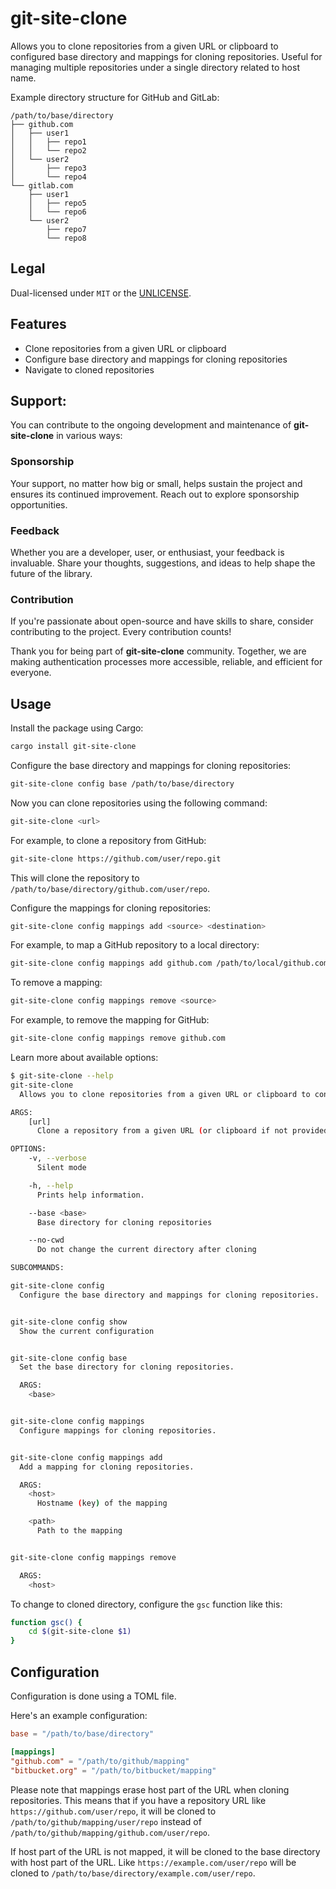 # git-site-clone

Allows you to clone repositories from a given URL or clipboard to configured base directory and mappings for cloning repositories. Useful for managing multiple repositories under a single directory related to host name.

Example directory structure for GitHub and GitLab:

```
/path/to/base/directory
├── github.com
│   ├── user1
│   │   ├── repo1
│   │   └── repo2
│   └── user2
│       ├── repo3
│       └── repo4
└── gitlab.com
    ├── user1
    │   ├── repo5
    │   └── repo6
    └── user2
        ├── repo7
        └── repo8
```

## Legal

Dual-licensed under `MIT` or the [UNLICENSE](http://unlicense.org/).

## Features

- Clone repositories from a given URL or clipboard
- Configure base directory and mappings for cloning repositories
- Navigate to cloned repositories

## Support:

You can contribute to the ongoing development and maintenance of **git-site-clone** in various ways:

### Sponsorship

Your support, no matter how big or small, helps sustain the project and ensures its continued improvement. Reach out to explore sponsorship opportunities.

### Feedback

Whether you are a developer, user, or enthusiast, your feedback is invaluable. Share your thoughts, suggestions, and ideas to help shape the future of the library.

### Contribution

If you're passionate about open-source and have skills to share, consider contributing to the project. Every contribution counts!

Thank you for being part of **git-site-clone** community. Together, we are making authentication processes more accessible, reliable, and efficient for everyone.

## Usage

Install the package using Cargo:

```sh
cargo install git-site-clone
```

Configure the base directory and mappings for cloning repositories:

```sh
git-site-clone config base /path/to/base/directory
```

Now you can clone repositories using the following command:

```sh
git-site-clone <url>
```

For example, to clone a repository from GitHub:

```sh
git-site-clone https://github.com/user/repo.git
```

This will clone the repository to `/path/to/base/directory/github.com/user/repo`.

Configure the mappings for cloning repositories:

```sh
git-site-clone config mappings add <source> <destination>
```

For example, to map a GitHub repository to a local directory:

```sh
git-site-clone config mappings add github.com /path/to/local/github.com
```

To remove a mapping:

```sh
git-site-clone config mappings remove <source>
```

For example, to remove the mapping for GitHub:

```sh
git-site-clone config mappings remove github.com
```

Learn more about available options:

```sh
$ git-site-clone --help
git-site-clone
  Allows you to clone repositories from a given URL or clipboard to configured base directory and mappings for cloning repositories. Useful for managing multiple repositories under a single directory related to host name.

ARGS:
    [url]
      Clone a repository from a given URL (or clipboard if not provided)

OPTIONS:
    -v, --verbose
      Silent mode

    -h, --help
      Prints help information.

    --base <base>
      Base directory for cloning repositories

    --no-cwd
      Do not change the current directory after cloning

SUBCOMMANDS:

git-site-clone config
  Configure the base directory and mappings for cloning repositories.


git-site-clone config show
  Show the current configuration


git-site-clone config base
  Set the base directory for cloning repositories.

  ARGS:
    <base>


git-site-clone config mappings
  Configure mappings for cloning repositories.


git-site-clone config mappings add
  Add a mapping for cloning repositories.

  ARGS:
    <host>
      Hostname (key) of the mapping

    <path>
      Path to the mapping


git-site-clone config mappings remove

  ARGS:
    <host>
```

To change to cloned directory, configure the `gsc` function like this:

```bash
function gsc() {
    cd $(git-site-clone $1)
}
```

## Configuration

Configuration is done using a TOML file.

Here's an example configuration:

```toml
base = "/path/to/base/directory"

[mappings]
"github.com" = "/path/to/github/mapping"
"bitbucket.org" = "/path/to/bitbucket/mapping"
```

Please note that mappings erase host part of the URL when cloning repositories. This means that if you have a repository URL like `https://github.com/user/repo`, it will be cloned to `/path/to/github/mapping/user/repo` instead of `/path/to/github/mapping/github.com/user/repo`.

If host part of the URL is not mapped, it will be cloned to the base directory with host part of the URL. Like `https://example.com/user/repo` will be cloned to `/path/to/base/directory/example.com/user/repo`.
